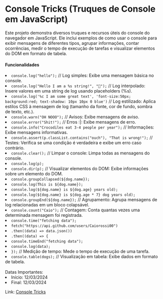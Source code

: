 <h1>Console Tricks (Truques de Console em JavaScript)</h1>
<p>Este projeto demonstra diversos truques e recursos úteis do console do navegador em JavaScript. Ele inclui exemplos de como usar o console para exibir mensagens de diferentes tipos, agrupar informações, contar ocorrências, medir o tempo de execução de tarefas e visualizar elementos do DOM em formato de tabela.</p>

<h4>Funcionalidades</h4>
<li><code>console.log("hello");</code> // Log simples: Exibe uma mensagem básica no console.</li>
<li><code>console.log("Hello I am a %s string!", "💩");</code> // Log interpolado: Insere valores em uma string de log usando placeholders (%s).</li>
<li><code>console.log('%c I am some great text', 'font-size:50px; background:red; text-shadow: 10px 10px 0 blue')</code> // Log estilizado: Aplica estilos CSS à mensagem de log (tamanho da fonte, cor de fundo, sombra de texto, etc.).</li>
<li><code>console.warn("OH NOOO");</code> // Avisos: Exibe mensagens de aviso.</li>
<li><code>console.error("Shit!");</code> // Erros :|: Exibe mensagens de erro.</li>
<li><code>console.info("Crocodiles eat 3-4 people per year");</code> // Informações: Exibe mensagens informativas.</li>
<li><code>console.assert(p.classList.contains("ouch"), "That is wrong!");</code> // Testes: Verifica se uma condição é verdadeira e exibe um erro caso contrário.</li>
<li><code>console.clear();</code> // Limpar o console: Limpa todas as mensagens do console.</li>
<li><code>console.log(p);</code></li> <li><code>console.dir(p);</code> // Visualizar elementos do DOM: Exibe informações sobre um elemento do DOM.</li>
<li><code>console.groupCollapsed(${dog.name});</code></li> <li><code>console.log(This is ${dog.name});</code></li> <li><code>console.log(${dog.name} is ${dog.age} years old);</code></li> <li><code>console.log(${dog.name} is ${dog.age * 7} dog years old);</code></li> <li><code>console.groupEnd(${dog.name});</code> // Agrupamento: Agrupa mensagens de log relacionadas em um bloco colapsável.</li>
<li><code>console.count("Caio");</code> // Contagem: Conta quantas vezes uma determinada mensagem foi registrada.</li>
<li><code>console.time("fetching data");</code></li> <li><code>fetch("https://api.github.com/users/Caiorossi00")</code></li> <li><code>.then((data) => data.json())</code></li> <li><code>.then((data) => {</code></li> <li><code>console.timeEnd("fetching data");</code></li> <li><code>console.log(data);</code></li> <li><code>});</code> // Medição de tempo: Mede o tempo de execução de uma tarefa.</li>
<li><code>console.table(dogs);</code> // Visualização em tabela: Exibe dados em formato de tabela.</li>
<br/>
Datas Importantes:
<li>Início: 12/03/2024</li>
<li>Final: 12/03/2024</li>

Link: <a href="https://caiorossi00.github.io/Dev-tools/">Console Tricks</a>
